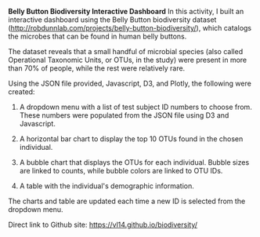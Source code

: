 **Belly Button Biodiversity Interactive Dashboard**
In this activity, I built an interactive dashboard using the Belly Button biodiversity dataset (http://robdunnlab.com/projects/belly-button-biodiversity/), which catalogs the microbes that can be found in human belly buttons.

The dataset reveals that a small handful of microbial species (also called Operational Taxonomic Units, or OTUs, in the study) were present in more than 70% of people, while the rest were relatively rare.

Using the JSON file provided, Javascript, D3, and Plotly, the following were created:

1. A dropdown menu with a list of test subject ID numbers to choose from. These numbers were populated from the JSON file using D3 and Javascript.

2. A horizontal bar chart to display the top 10 OTUs found in the chosen individual.

3. A bubble chart that displays the OTUs for each individual. Bubble sizes are linked to counts, while bubble colors are linked to OTU IDs.

4. A table with the individual's demographic information.

The charts and table are updated each time a new ID is selected from the dropdown menu.

Direct link to Github site: https://vl14.github.io/biodiversity/
